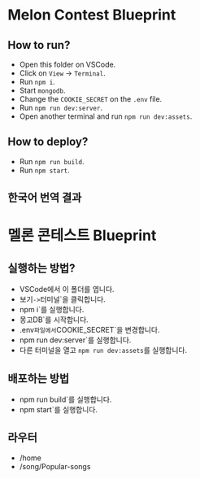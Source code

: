# Melon Contest Blueprint

## How to run?

- Open this folder on VSCode.
- Click on `View` -> `Terminal`.
- Run `npm i`.
- Start `mongodb`.
- Change the `COOKIE_SECRET` on the `.env` file.
- Run `npm run dev:server`.
- Open another terminal and run `npm run dev:assets`.

## How to deploy?

- Run `npm run build`.
- Run `npm start`.

## 한국어 번역 결과
# 멜론 콘테스트 Blueprint

## 실행하는 방법?

- VSCode에서 이 폴더를 엽니다.
- 보기` -> `터미널`을 클릭합니다.
- npm i`를 실행합니다.
- 몽고DB`를 시작합니다.
- .env` 파일에서 `COOKIE_SECRET`을 변경합니다.
- npm run dev:server`를 실행합니다.
- 다른 터미널을 열고 `npm run dev:assets`를 실행합니다.

## 배포하는 방법

- npm run build`를 실행합니다.
- npm start`를 실행합니다.

## 라우터 
- /home
- /song/Popular-songs